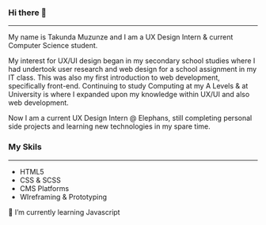 ### Hi there 👋
<hr>
My name is Takunda Muzunze and I am a UX Design Intern & current Computer Science student.

My interest for UX/UI design began in my secondary school studies where I had undertook user research and web design for a school assignment in my IT class. This was also my first introduction to web development, specifically front-end. Continuing to study Computing at my A Levels & at University is where I expanded upon my knowledge within UX/UI and also web development.

Now I am a current UX Design Intern @ Elephans, still completing personal side projects and learning new technologies in my spare time.  

### My Skils
<hr>
<ul>
  <li>HTML5</li>
  <li>CSS & SCSS</li>
  <li>CMS Platforms</li>
  <li>WIreframing & Prototyping</li>
 </ul>

🌱 I’m currently learning Javascript


